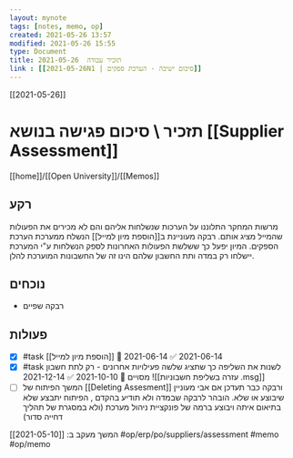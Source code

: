 ```yaml
---
layout: mynote
tags: [notes, memo, op] 
created: 2021-05-26 13:57
modified: 2021-05-26 15:55
type: Document
title: תזכיר עבודה  2021-05-26
link : [[2021-05-26N1 | סיכום ישיבה - הערכת ספקים]]
---
```

[[2021-05-26]]
# תזכיר \ סיכום פגישה בנושא [[Supplier Assessment]]
[[home]]/[[Open University]]/[[Memos]]

## רקע
מרשות המחקר התלוננו על הערכות שנשלחות אליהם והם לא מכירים את הפעולות שהמייל מציג אותם.
רבקה מעוניינת ב[[הוספת מיון למייל]] הנשלח ממערכת הערכת הספקים.
המיון יפעל כך ששלשת הפעולות האחרונות לספק הנשלחות ע"י המערכת יישלחו רק במדה ותת החשבון שלהם הינו זה של החשבונות המוערכת להלן.
## נוכחים
- רבקה שפיים 
## פעולות
- [x] #task [[הוספת מיון למייל]] 📅 2021-06-14 ✅ 2021-06-14
- [x] #task לשנות את השליפה כך שתציג שלשה פעילויות אחרונים - רק לתת חשבון מסויים 📅 2021-10-10 ✅ 2021-12-14
![[עזרה בשליפת חשבוניות .msg]]
 -  [ ] המשך הפיתוח של [[Deleting Assesment]] ורבקה כבר תעדכן אם אבי מעוניין שיבוצע או שלא.
 הובהר לרבקה שבמדה ולא תודיע בהקדם , הפיתוח יתבצע שלא בתיאום איתה ויבוצע ברמה של פונקציית ניהול מערכת 
(ולא במסגרת של תהליך דחייה סדור)

המשך מעקב ב: [[2021-05-10]] 
#op/erp/po/suppliers/assessment 
#memo 
#op/memo